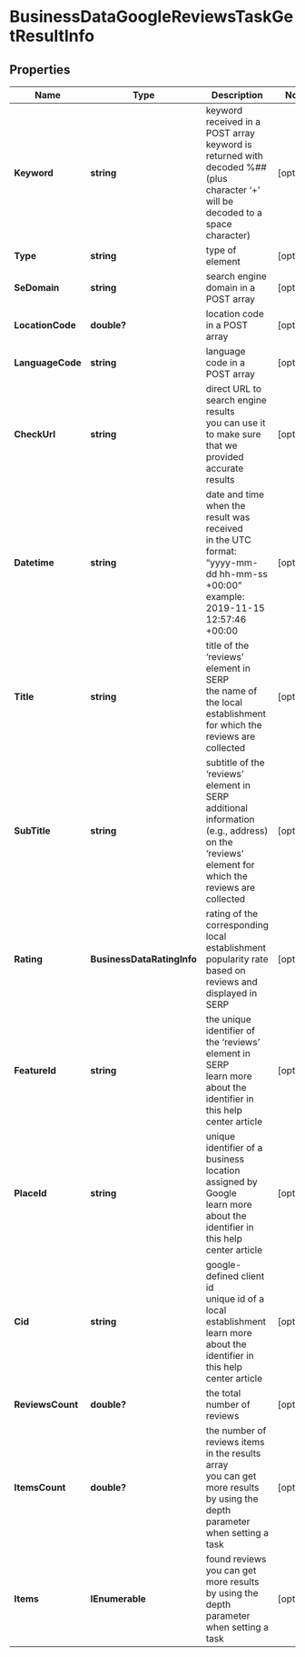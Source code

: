 # BusinessDataGoogleReviewsTaskGetResultInfo


## Properties

| Name | Type | Description | Notes |
|------------ | ------------- | ------------- | -------------|
**Keyword** | **string** | keyword received in a POST array<br>keyword is returned with decoded %## (plus character ‘+’ will be decoded to a space character) |[optional]|
**Type** | **string** | type of element |[optional]|
**SeDomain** | **string** | search engine domain in a POST array |[optional]|
**LocationCode** | **double?** | location code in a POST array |[optional]|
**LanguageCode** | **string** | language code in a POST array |[optional]|
**CheckUrl** | **string** | direct URL to search engine results<br>you can use it to make sure that we provided accurate results |[optional]|
**Datetime** | **string** | date and time when the result was received<br>in the UTC format: “yyyy-mm-dd hh-mm-ss +00:00”<br>example:<br>2019-11-15 12:57:46 +00:00 |[optional]|
**Title** | **string** | title of the ‘reviews’ element in SERP<br>the name of the local establishment for which the reviews are collected |[optional]|
**SubTitle** | **string** | subtitle of the ‘reviews’ element in SERP<br>additional information (e.g., address) on the ‘reviews’ element for which the reviews are collected |[optional]|
**Rating** | **BusinessDataRatingInfo** | rating of the corresponding local establishment<br>popularity rate based on reviews and displayed in SERP |[optional]|
**FeatureId** | **string** | the unique identifier of the ‘reviews’ element in SERP<br>learn more about the identifier in this help center article |[optional]|
**PlaceId** | **string** | unique identifier of a business location assigned by Google<br>learn more about the identifier in this help center article |[optional]|
**Cid** | **string** | google-defined client id<br>unique id of a local establishment<br>learn more about the identifier in this help center article |[optional]|
**ReviewsCount** | **double?** | the total number of reviews |[optional]|
**ItemsCount** | **double?** | the number of reviews items in the results array<br>you can get more results by using the depth parameter when setting a task |[optional]|
**Items** | **IEnumerable<BaseBusinessDataSerpElementItem>** | found reviews<br>you can get more results by using the depth parameter when setting a task |[optional]|